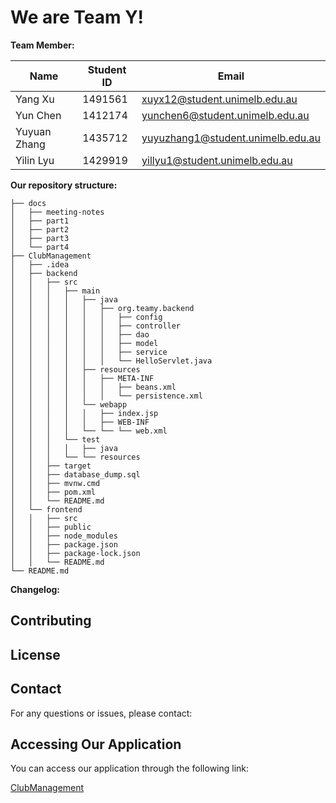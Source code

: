 # We are Team Y!

**Team Member:**

| Name         | Student ID | Email                          |
|--------------|------------|-------------------------------|
| Yang Xu      | 1491561    | xuyx12@student.unimelb.edu.au |
| Yun Chen     | 1412174    | yunchen6@student.unimelb.edu.au |
| Yuyuan Zhang | 1435712    | yuyuzhang1@student.unimelb.edu.au |
| Yilin Lyu    | 1429919    | yillyu1@student.unimelb.edu.au |

**Our repository structure:**

```
├── docs
│   ├── meeting-notes
│   ├── part1
│   ├── part2
│   ├── part3
│   └── part4
├── ClubManagement
│   ├── .idea
│   ├── backend
│   │   ├── src
│   │   │   ├── main
│   │   │   │   ├── java
│   │   │   │   │   ├── org.teamy.backend
│   │   │   │   │   │   ├── config
│   │   │   │   │   │   ├── controller
│   │   │   │   │   │   ├── dao
│   │   │   │   │   │   ├── model
│   │   │   │   │   │   ├── service
│   │   │   │   │   │   └── HelloServlet.java
│   │   │   │   ├── resources
│   │   │   │   │   ├── META-INF
│   │   │   │   │   │   ├── beans.xml
│   │   │   │   │   │   └── persistence.xml
│   │   │   │   └── webapp
│   │   │   │   │   ├── index.jsp
│   │   │   │   │   ├── WEB-INF
│   │   │   │   └── └── └── web.xml
│   │   │   └── test
│   │   │   │   ├── java
│   │   │   └── └── resources
│   │   ├── target
│   │   ├── database_dump.sql
│   │   ├── mvnw.cmd
│   │   ├── pom.xml
│   │   └── README.md
│   └── frontend
│   │   ├── src
│   │   ├── public
│   │   ├── node_modules
│   │   ├── package.json
│   │   ├── package-lock.json
│   │   └── README.md
└── README.md
```
**Changelog:**


## Contributing

## License

## Contact
For any questions or issues, please contact:

## Accessing Our Application

You can access our application through the following link:

[ClubManagement](https://clubmanagement-frontend.onrender.com)